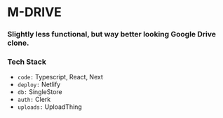 # M-DRIVE

### Slightly less functional, but way better looking Google Drive clone.

### Tech Stack

- `code:` Typescript, React, Next
- `deploy:` Netlify
- `db:` SingleStore
- `auth:` Clerk
- `uploads:` UploadThing
